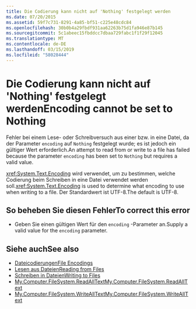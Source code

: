 ```yaml
---
title: Die Codierung kann nicht auf 'Nothing' festgelegt werden
ms.date: 07/20/2015
ms.assetid: 59f7c731-8291-4a85-bf51-c225e48cdc84
ms.openlocfilehash: 30b0b4a29fbdf931aa62263b75d1fa946e87b145
ms.sourcegitcommit: 5c1abeec15fbddcc7dbaa729fabc1f1f29f12045
ms.translationtype: MT
ms.contentlocale: de-DE
ms.lasthandoff: 03/15/2019
ms.locfileid: "58028444"
---
```

# <a name="encoding-cannot-be-set-to-nothing"></a><span data-ttu-id="958d9-102">Die Codierung kann nicht auf 'Nothing' festgelegt werden</span><span class="sxs-lookup"><span data-stu-id="958d9-102">Encoding cannot be set to Nothing</span></span>
<span data-ttu-id="958d9-103">Fehler bei einem Lese- oder Schreibversuch aus einer bzw. in eine Datei, da der Parameter `encoding` auf `Nothing` festgelegt wurde; es ist jedoch ein gültiger Wert erforderlich.</span><span class="sxs-lookup"><span data-stu-id="958d9-103">An attempt to read from or write to a file has failed because the parameter `encoding` has been set to `Nothing` but requires a valid value.</span></span>  
  
 <span data-ttu-id="958d9-104"><xref:System.Text.Encoding> wird verwendet, um zu bestimmen, welche Codierung beim Schreiben in eine Datei verwendet werden soll.</span><span class="sxs-lookup"><span data-stu-id="958d9-104"><xref:System.Text.Encoding> is used to determine what encoding to use when writing to a file.</span></span> <span data-ttu-id="958d9-105">Der Standardwert ist UTF-8.</span><span class="sxs-lookup"><span data-stu-id="958d9-105">The default is UTF-8.</span></span>  
  
## <a name="to-correct-this-error"></a><span data-ttu-id="958d9-106">So beheben Sie diesen Fehler</span><span class="sxs-lookup"><span data-stu-id="958d9-106">To correct this error</span></span>  
  
-   <span data-ttu-id="958d9-107">Geben Sie einen gültigen Wert für den `encoding` -Parameter an.</span><span class="sxs-lookup"><span data-stu-id="958d9-107">Supply a valid value for the `encoding` parameter.</span></span>  
  
## <a name="see-also"></a><span data-ttu-id="958d9-108">Siehe auch</span><span class="sxs-lookup"><span data-stu-id="958d9-108">See also</span></span>

- [<span data-ttu-id="958d9-109">Dateicodierungen</span><span class="sxs-lookup"><span data-stu-id="958d9-109">File Encodings</span></span>](../../visual-basic/developing-apps/programming/drives-directories-files/file-encodings.md)
- [<span data-ttu-id="958d9-110">Lesen aus Dateien</span><span class="sxs-lookup"><span data-stu-id="958d9-110">Reading from Files</span></span>](../../visual-basic/developing-apps/programming/drives-directories-files/reading-from-files.md)
- [<span data-ttu-id="958d9-111">Schreiben in Dateien</span><span class="sxs-lookup"><span data-stu-id="958d9-111">Writing to Files</span></span>](../../visual-basic/developing-apps/programming/drives-directories-files/writing-to-files.md)
- [<span data-ttu-id="958d9-112">My.Computer.FileSystem.ReadAllText</span><span class="sxs-lookup"><span data-stu-id="958d9-112">My.Computer.FileSystem.ReadAllText</span></span>](xref:Microsoft.VisualBasic.FileIO.FileSystem.ReadAllText%2A)
- [<span data-ttu-id="958d9-113">My.Computer.FileSystem.WriteAllText</span><span class="sxs-lookup"><span data-stu-id="958d9-113">My.Computer.FileSystem.WriteAllText</span></span>](xref:Microsoft.VisualBasic.FileIO.FileSystem.WriteAllText%2A)

